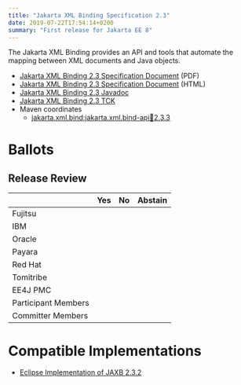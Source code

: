 ```yaml
---
title: "Jakarta XML Binding Specification 2.3"
date: 2019-07-22T17:54:14+0200
summary: "First release for Jakarta EE 8"
---
```

The Jakarta XML Binding provides an API and tools that automate the mapping
between XML documents and Java objects.

* [Jakarta XML Binding 2.3 Specification Document](./jakarta.xml.bind-spec-2.3.pdf) (PDF)
* [Jakarta XML Binding 2.3 Specification Document](./jakarta.xml.bind-spec-2.3.html) (HTML)
* [Jakarta XML Binding 2.3 Javadoc](./apidocs)
* [Jakarta XML Binding 2.3 TCK](http://download.eclipse.org/ee4j/jakartaee-tck/8.0.1/promoted/jaxb-tck-2.3_latest.zip)
* Maven coordinates
  * [jakarta.xml.bind:jakarta.xml.bind-api:jar:2.3.3](https://search.maven.org/artifact/jakarta.xml.bind/jakarta.xml.bind-api/2.3.3/jar)

# Ballots

## Release Review


|                       |  Yes    | No      | Abstain  |
|-----------------------|---------|---------|----------|
|Fujitsu                |         |         |          |
|IBM                    |         |         |          |
|Oracle                 |         |         |          |
|Payara                 |         |         |          |
|Red Hat                |         |         |          |
|Tomitribe              |         |         |          |
|EE4J PMC               |         |         |          |
|Participant Members    |         |         |          |
|Committer Members      |         |         |          |


# Compatible Implementations

* [Eclipse Implementation of JAXB 2.3.2](https://eclipse-ee4j.github.io/jaxb-ri/)
